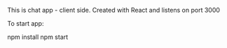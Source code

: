 This is chat app - client side. Created with React and listens on port 3000

To start app:

npm install
npm start


